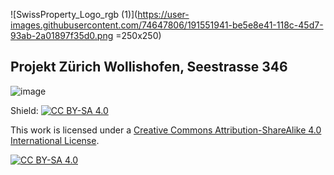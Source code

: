 ![SwissProperty_Logo_rgb (1)](https://user-images.githubusercontent.com/74647806/191551941-be5e8e41-118c-45d7-93ab-2a01897f35d0.png =250x250)

## Projekt Zürich Wollishofen, Seestrasse 346

![image](https://user-images.githubusercontent.com/74647806/191504174-87550d33-8347-4d5b-85a9-6287faf53eb9.png)



Shield: [![CC BY-SA 4.0][cc-by-sa-shield]][cc-by-sa]

This work is licensed under a
[Creative Commons Attribution-ShareAlike 4.0 International License][cc-by-sa].

[![CC BY-SA 4.0][cc-by-sa-image]][cc-by-sa]

[cc-by-sa]: http://creativecommons.org/licenses/by-sa/4.0/
[cc-by-sa-image]: https://licensebuttons.net/l/by-sa/4.0/88x31.png
[cc-by-sa-shield]: https://img.shields.io/badge/License-CC%20BY--SA%204.0-lightgrey.svg
